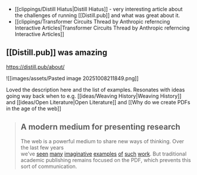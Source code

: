 - [[clippings/Distill Hiatus|Distill Hiatus]] - very interesting article about the challenges of running [[Distill.pub]] and what was great about it.
- [[clippings/Transformer Circuits Thread by Anthropic referncing Interactive Articles|Transformer Circuits Thread by Anthropic referncing Interactive Articles]]

## [[Distill.pub]] was amazing

https://distill.pub/about/

![[images/assets/Pasted image 20251008211849.png]]

Loved the description here and the list of examples. Resonates with ideas going way back when to e.g. [[ideas/Weaving History|Weaving History]] and [[ideas/Open Literature|Open Literature]] and [[Why do we create PDFs in the age of the web]]

> ## A modern medium for presenting research
>
> The web is a powerful medium to share new ways of thinking. Over the last few years we’ve [seen](http://explorableexplanations.com/) [many](http://cs.stanford.edu/people/karpathy/convnetjs/) [imaginative](http://www.r2d3.us/visual-intro-to-machine-learning-part-1/) [examples](http://colah.github.io/) [of](https://acko.net/tv/toolsforthought/) [such](http://cognitivemedium.com/tat/) [work](http://worrydream.com/MediaForThinkingTheUnthinkable/). But traditional academic publishing remains focused on the PDF, which prevents this sort of communication.